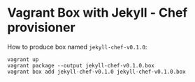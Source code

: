 Vagrant Box with Jekyll - Chef provisioner
===========================================

How to produce box named ``jekyll-chef-v0.1.0``:

    vagrant up
    vagrant package --output jekyll-chef-v0.1.0.box
    vagrant box add jekyll-chef-v0.1.0 jekyll-chef-v0.1.0.box
